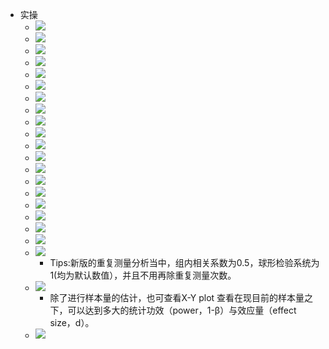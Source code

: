 - 实操
	- ![](https://cubox.pro/c/filters:no_upscale()?imageUrl=https%3A%2F%2Fpic3.zhimg.com%2Fv2-2bf4c5adc1b42c83e62339c3ddf3c9aa_b.jpg)
	- ![](https://cubox.pro/c/filters:no_upscale()?imageUrl=https%3A%2F%2Fpic2.zhimg.com%2Fv2-1f96545195fb33d1a0e5b5e31a799b0d_b.jpg)
	- ![](https://cubox.pro/c/filters:no_upscale()?imageUrl=https%3A%2F%2Fpic2.zhimg.com%2Fv2-921d63aa7851228dfafffdff73d4cf91_b.jpg)
	- ![](https://cubox.pro/c/filters:no_upscale()?imageUrl=https%3A%2F%2Fpic2.zhimg.com%2Fv2-423a5b2a6ceb9da610f9d4d047f22b25_b.jpg)
	- ![](https://cubox.pro/c/filters:no_upscale()?imageUrl=https%3A%2F%2Fpic4.zhimg.com%2Fv2-49f4a3741d167ecea9a3246e3f9dbf8f_b.jpg)
	- ![](https://cubox.pro/c/filters:no_upscale()?imageUrl=https%3A%2F%2Fpic2.zhimg.com%2Fv2-022587ddc9b63de9c4a3639d704657c9_b.jpg)
	- ![](https://cubox.pro/c/filters:no_upscale()?imageUrl=https%3A%2F%2Fpic3.zhimg.com%2Fv2-59d64b3194cba0398eb8053e22d30612_b.jpg)
	- ![](https://cubox.pro/c/filters:no_upscale()?imageUrl=https%3A%2F%2Fpic1.zhimg.com%2Fv2-b69576a21ccbfbcef7ab0aba53a6057c_b.jpg)
	- ![](https://cubox.pro/c/filters:no_upscale()?imageUrl=https%3A%2F%2Fpic4.zhimg.com%2Fv2-e524edd53855b02c5438e3dd326d4aff_b.jpg)
	- ![](https://cubox.pro/c/filters:no_upscale()?imageUrl=https%3A%2F%2Fpic4.zhimg.com%2Fv2-768c3cda45ec52e71ce166ac7e645ff7_b.jpg)
	- ![](https://cubox.pro/c/filters:no_upscale()?imageUrl=https%3A%2F%2Fpic1.zhimg.com%2Fv2-a2609c0c195f9a1ad4528b7ed5e27a40_b.jpg)
	- ![](https://cubox.pro/c/filters:no_upscale()?imageUrl=https%3A%2F%2Fpic1.zhimg.com%2Fv2-f0327288f656a984dbf52a771b6f39a0_b.jpg)
	- ![](https://cubox.pro/c/filters:no_upscale()?imageUrl=https%3A%2F%2Fpic4.zhimg.com%2Fv2-141623ddd8d7200359115b34e7925fe3_b.jpg)
	- ![](https://cubox.pro/c/filters:no_upscale()?imageUrl=https%3A%2F%2Fpic1.zhimg.com%2Fv2-f71c7b4b236ac7da85683b21b78a4dd0_b.jpg)
	- ![](https://cubox.pro/c/filters:no_upscale()?imageUrl=https%3A%2F%2Fpic1.zhimg.com%2Fv2-d8e028d400c43a88bd3e2fbecc327698_b.jpg)
	- ![](https://cubox.pro/c/filters:no_upscale()?imageUrl=https%3A%2F%2Fpic2.zhimg.com%2Fv2-18e24f29915ac3d9b07d5eacbf286225_b.jpg)
	- ![](https://cubox.pro/c/filters:no_upscale()?imageUrl=https%3A%2F%2Fpic3.zhimg.com%2Fv2-67a6342c19785f8a5aa8f7e7283b8026_b.jpg)
	- ![](https://cubox.pro/c/filters:no_upscale()?imageUrl=https%3A%2F%2Fpic4.zhimg.com%2Fv2-3f26942d61b8a240a2df633c78203843_b.jpg)
	- ![](https://cubox.pro/c/filters:no_upscale()?imageUrl=https%3A%2F%2Fpic1.zhimg.com%2Fv2-b2e56563fe755790c21855f5cbf45620_b.jpg)
	- ![](https://cubox.pro/c/filters:no_upscale()?imageUrl=https%3A%2F%2Fpic1.zhimg.com%2Fv2-be4d2b7d12818aeafcb08a96e2e268f4_b.jpg)
		- Tips:新版的重复测量分析当中，组内相关系数为0.5，球形检验系统为1(均为默认数值），并且不用再除重复测量次数。
	- ![](https://cubox.pro/c/filters:no_upscale()?imageUrl=https%3A%2F%2Fpic3.zhimg.com%2Fv2-2b3c108292d15cf29fa7b44c7a1dd86e_b.jpg)
		- 除了进行样本量的估计，也可查看X-Y plot 查看在现目前的样本量之下，可以达到多大的统计功效（power，1-β）与效应量（effect size，d）。
	- ![](https://cubox.pro/c/filters:no_upscale()?imageUrl=https%3A%2F%2Fpic4.zhimg.com%2Fv2-53b9e329b211d01734430430ca2c8e4f_b.jpg)